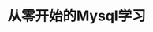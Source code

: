 # 从零开始的Mysql学习

<!--@include: ./第一章：数据库概述.md-->

<!--@include: ./第二章：环境搭建.md-->

<!--@include: ./第三章：最基础的 SELECT 语句.md-->

<!--@include: ./第四章：运算符.md-->

<!--@include: ./第五章：排序和分页.md-->

<!--@include: ./第六章：多表查询.md-->

<!--@include: ./第七章：单行函数.md-->

<!--@include: ./第八章：聚合函数.md-->

<!--@include: ./第九章：子查询.md-->

<!--@include: ./第十章：创建和管理表.md-->

<!--@include: ./第十一章：数据处理之增删改.md-->

<!--@include: ./第十二章：MySQL数据类型精讲.md-->

<!--@include: ./第十三章：约束.md-->

<!--@include: ./第十四章：视图.md-->

<!--@include: ./第十五章：存储过程和存储函数.md-->

<!--@include: ./第十六章：变量、流程控制与游标.md-->

<!--@include: ./第十七章：触发器.md-->

<!--@include: ./第十八章：MySQL8其他新特性.md-->